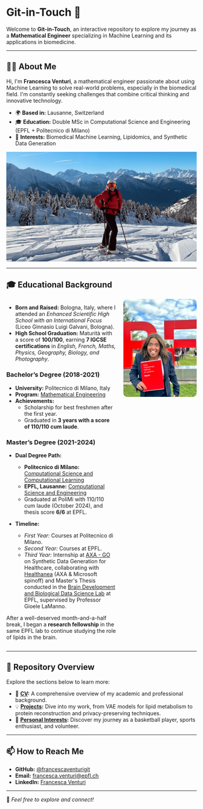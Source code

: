 # **Git-in-Touch** 👋

Welcome to **Git-in-Touch**, an interactive repository to explore my journey as a **Mathematical Engineer** specializing in Machine Learning and its applications in biomedicine.

---

## **🧑‍💻 About Me**
Hi, I'm **Francesca Venturi**, a mathematical engineer passionate about using Machine Learning to solve real-world problems, especially in the biomedical field. I'm constantly seeking challenges that combine critical thinking and innovative technology.

- 🌍 **Based in:** Lausanne, Switzerland  
- 🎓 **Education:** Double MSc in Computational Science and Engineering (EPFL + Politecnico di Milano)  
- 🧠 **Interests:** Biomedical Machine Learning, Lipidomics, and Synthetic Data Generation  

![Duvet](./copertina.jpg)

---

## **🎓 Educational Background**

<div style="display: flex; align-items: flex-start;"> <div style="flex: 60%; padding-right: 20px;">

- **Born and Raised:** Bologna, Italy, where I attended an *Enhanced Scientific High School with an International Focus* (Liceo Ginnasio Luigi Galvani, Bologna).
- **High School Graduation:** Maturità with a score of **100/100**, earning **7 IGCSE certifications** in *English, French, Maths, Physics, Geography, Biology, and Photography*. 

### **Bachelor’s Degree (2018-2021)**
- **University:** Politecnico di Milano, Italy  
- **Program:** [Mathematical Engineering](https://www.polimi.it/formazione/corsi-di-laurea/dettaglio-corso/ingegneria-matematica)  
- **Achievements:**  
  - Scholarship for best freshmen after the first year.  
  - Graduated in **3 years with a score of 110/110 cum laude**.  

### **Master’s Degree (2021-2024)**
- **Dual Degree Path:**  
  - **Politecnico di Milano:** [Computational Science and Computational Learning](https://www.mate.polimi.it/im/?p=10#div1)  
  - **EPFL, Lausanne:** [Computational Science and Engineering](https://www.epfl.ch/education/master/programs/computational-science-and-engineering/)  
  - Graduated at PoliMi with 110/110 cum laude (October 2024), and thesis score **6/6** at EPFL.

- **Timeline:**  
  - *First Year:* Courses at Politecnico di Milano.  
  - *Second Year:* Courses at EPFL.  
  - *Third Year:* Internship at [AXA - GO](https://careers.axa.com/global/en/axa-group-operations) on Synthetic Data Generation for Healthcare, collaborating with [Healthanea](https://www.healthanea.com/) (AXA & Microsoft spinoff) and Master's Thesis conducted in the [Brain Development and Biological Data Science Lab](https://www.epfl.ch/labs/nsbl/) at EPFL, supervised by Professor Gioele LaManno.   

After a well-deserved month-and-a-half break, I began a **research fellowship** in the same EPFL lab to continue studying the role of lipids in the brain. 

</div> <div style="flex: 40%; text-align: center;"> <img src="./education.jpg" alt="Educational Background" style="max-width: 100%; border-radius: 10px;"> </div> </div>

---

## **📁 Repository Overview**
Explore the sections below to learn more:

- 📜 **[CV](./CV_FrancescaVenturi_monocol.pdf):** A comprehensive overview of my academic and professional background.  
- 💡 **[Projects](./projects/):** Dive into my work, from VAE models for lipid metabolism to protein reconstruction and privacy-preserving techniques.  
- 🏀 **[Personal Interests](./personal/):** Discover my journey as a basketball player, sports enthusiast, and volunteer.  

---

## **📫 How to Reach Me**
- **GitHub:** [@francescaventurigit](https://github.com/francescaventurigit)  
- **Email:** [francesca.venturi@epfl.ch](mailto:francesca.venturi@epfl.ch)  
- **LinkedIn:** [Francesca Venturi](https://www.linkedin.com/in/francesca-venturi)  

---

🌟 _Feel free to explore and connect!_
